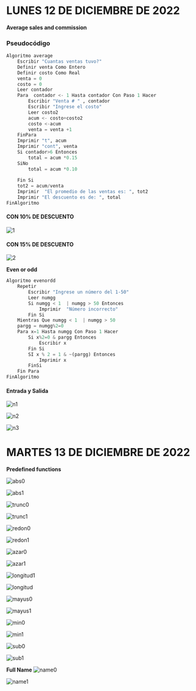 # LUNES 12 DE DICIEMBRE DE 2022
**Average sales and commission**

### Pseudocódigo

```python
Algoritmo average
	Escribir "Cuantas ventas tuvo?"
	Definir venta Como Entero
	Definir costo Como Real
	venta = 0
	costo = 0
	Leer contador
	Para  contador <- 1 Hasta contador Con Paso 1 Hacer
		Escribir "Venta # " , contador
		Escribir "Ingrese el costo"
		Leer costo2
		acum <- costo+costo2
		costo <-acum
		venta = venta +1
	FinPara
	Imprimir "t", acum
	Imprimir "cont", venta
	Si contador>6 Entonces
		total = acum *0.15
	SiNo
		total = acum *0.10
		
	Fin Si
	tot2 = acum/venta
	Imprimir  "El promedio de las ventas es: ", tot2
	Imprimir "El descuento es de: ", total
FinAlgoritmo
```
#### CON 10% DE DESCUENTO 

![1](https://user-images.githubusercontent.com/78062925/207214241-4436482a-dc21-4bd9-867d-94cddea94cd3.png)


#### CON 15% DE DESCUENTO
![2](https://user-images.githubusercontent.com/78062925/207214243-7003e9c3-f8ea-4973-98dc-bd6358fad335.png)

**Even or odd**

```python
Algoritmo evenordd
	Repetir
		Escribir "Ingrese un número del 1-50"
		Leer numgg
		Si numgg < 1  | numgg > 50 Entonces
			Imprimir  "Número incorrecto"
		Fin Si
	Mientras Que numgg < 1  | numgg > 50
	pargg = numgg%2=0
	Para x=1 Hasta numgg Con Paso 1 Hacer
		Si x%2=0 & pargg Entonces
			Escribir x
		Fin Si
		SI x % 2 = 1 & ~(pargg) Entonces
			Imprimir x
		FinSi
	Fin Para
FinAlgoritmo
```

#### Entrada y Salida

![n1](https://user-images.githubusercontent.com/78062925/207220349-c24b15de-218a-4d44-858d-e03ec306c6dd.png)

![n2](https://user-images.githubusercontent.com/78062925/207220350-235c9213-953a-4a64-a1a6-44799f7150d6.png)

![n3](https://user-images.githubusercontent.com/78062925/207220351-d347bab0-0083-4952-ab3c-7bd67fce98d8.png)


# MARTES 13 DE DICIEMBRE DE 2022

**Predefined functions**

![abs0](https://user-images.githubusercontent.com/78062925/208341402-575b234c-bb05-44ed-9273-57a40d4717f1.png)

![abs1](https://user-images.githubusercontent.com/78062925/208341400-e11e4ff2-fcef-4278-9336-3cc1bdae0f8d.png)

![trunc0](https://user-images.githubusercontent.com/78062925/208341422-664e22f8-3aaf-472c-b54c-a3d158151112.png)

![trunc1](https://user-images.githubusercontent.com/78062925/208341423-acdc0090-d3fd-420f-8027-813e02f3334b.png)

![redon0](https://user-images.githubusercontent.com/78062925/208341447-d8c32516-9578-43d3-8a36-b67829b708cc.png)

![redon1](https://user-images.githubusercontent.com/78062925/208341449-3b7fed90-8db0-4d94-8beb-1fae80316cb4.png)

![azar0](https://user-images.githubusercontent.com/78062925/208341505-d0ab83b4-e89a-4b2e-aeb7-363df71e32c5.png)

![azar1](https://user-images.githubusercontent.com/78062925/208341506-e1b60880-bd91-465d-99b6-f0c970d95f47.png)

![longitud1](https://user-images.githubusercontent.com/78062925/208341515-5bbe3e87-e710-4236-815b-b6394a7571b0.png)

![longitud](https://user-images.githubusercontent.com/78062925/208341516-755d523c-312e-4035-a7e9-335a6d24e3a6.png)

![mayus0](https://user-images.githubusercontent.com/78062925/208341558-4e2f4059-0385-4ab5-98d8-fb48368a3cdf.png)

![mayus1](https://user-images.githubusercontent.com/78062925/208341559-a4eac9e1-d9df-42b8-934a-4f5b2213db8e.png)

![min0](https://user-images.githubusercontent.com/78062925/208341584-b50bfa8f-6916-41b9-b9b3-60551a67e936.png)

![min1](https://user-images.githubusercontent.com/78062925/208341586-544d66ba-0b58-4816-b32e-a4fb126dcd0b.png)

![sub0](https://user-images.githubusercontent.com/78062925/208341630-0408dd5f-58f8-4f86-844d-dc99da80f014.png)

![sub1](https://user-images.githubusercontent.com/78062925/208341632-d7f61dde-8c11-4b71-881a-63688526f343.png)


**Full Name**
![name0](https://user-images.githubusercontent.com/78062925/208342375-c9302a5c-697b-42a3-828f-84f6fa9c0c7f.png)

![name1](https://user-images.githubusercontent.com/78062925/208342377-4da0bebf-d54d-44b5-b423-97c40ba702c5.png)


